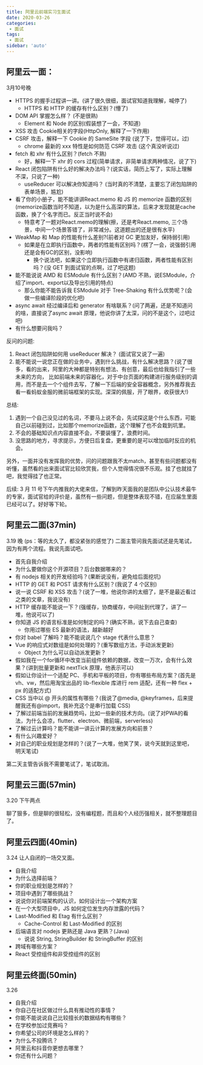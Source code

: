 ```yaml
---
title: 阿里云前端实习生面试
date: 2020-03-26
categories: 
 - 面试
tags:
 - 面试
sidebar: 'auto'
---
```

## 阿里云一面：
3月10号晚

- HTTPS 的握手过程讲一讲。(讲了很久很细，面试官知道我理解，喊停了)
  - HTTPS 和 HTTP 的缓存有什么区别？(懵了)
- DOM API 掌握怎么样？ (不是很熟)
  - Element 和 Node 的区别(假装想了一会，不知道)
- XSS 攻击 Cookie相关的字段(HttpOnly, 解释了一下作用)
- CSRF 攻击，解释一下 Cookie 的 SameSite 字段 (说了下，觉得可以，过)
  - chrome 最新的 xxx 特性是如何防范 CSRF 攻击 (这个真没听说过) 
- fetch 和 xhr 有什么区别？(fetch 不熟)
  - 好，解释一下 xhr 的 cors 过程(简单请求，非简单请求两种情况，说了下)
- React 闭包陷阱有什么好的解决办法吗？(说实话，简历上写了，实际上理解不深，只说了一种)
  - useReducer 可以解决你知道吗？ (当时真的不清楚，主要忘了闭包陷阱的表单场景，尴尬)
- 看了你的小册子，能不能讲讲React.memo 和 JS 的 memorize 函数的区别(memorize函数当时不知道，以为是什么高深的算法，后来才发现就是cache函数，换了个名字而已。反正当时说不会)
  - 特意考了一题对React.memo的理解(擦，还是考React.memo, 三个场景，中间一个场景答错了，非常减分。这道题出的还是很有水平)
- WeakMap 和 Map 的性能有什么差别?(前者对 GC 更加友好，保持弱引用)
  - 如果是在立即执行函数中，两者的性能有区别吗？(楞了一会，说强弱引用还是会有GC的区别，没影响)
      - 换个说法吧，如果这个立即执行函数中有递归函数，两者性能有区别吗？(没 GET 到面试官的点啊，过了吧这题)
- 能不能说说 AMD 和 ESModule 有什么区别？(AMD 不熟，说ESModule，介绍了import、export以及导出引用的特点)
  - 那么你能不能告诉我 ESModule 对于 Tree-Shaking 有什么优势呢？(会做一些编译阶段的优化吧)
- async await 经过编译后和 generator 有啥联系？(问了两遍，还是不知道问的啥，直接说了async await 原理，他说你讲了太深，问的不是这个，过吧过吧)
- 有什么想要问我吗？

反问的问题:
1. React 闭包陷阱如何用 useReducer 解决？ (面试官又说了一遍)
2. 能不能说一说您正在做的业务中，遇到什么挑战，有什么解决思路？(说了很多，看的出来，阿里的大神都是特别有想法、有创意，最后也给我指引了一些未来的方向， 比如前端未来的容器化，对于中台页面的构建进行服务级别的调用，而不是去一个个组件去写，了解一下后端的安全容器概念，另外推荐我去看一看蚂蚁金服的微前端框架的实现。深深的佩服，开了眼界，收获很大!)

总结:
1. 遇到一个自己没见过的名词，不要马上说不会，先试探这是个什么东西，可能自己以前碰到过，比如那个memorize函数，这个理解了也不会栽到坑里。
2. 不会的基础知识点内容直接不会，不要装懂了，浪费时间。
3. 没思路的地方，寻求提示，方便日后复盘，更重要的是可以增加临时反应的机会。

另外，一面并没有发挥我的优势，问的问题跟我不太match，甚至有些问题都没有听懂，虽然看的出来面试官比较欣赏我，但个人觉得情况很不乐观。挂了也就挂了吧，我觉得挂了也正常。

后续: 3 月 11 号下午内推我的大佬来信，了解到昨天面我的是团队中公认技术最牛的专家，面试官给的评价是，虽然有一些问题，但是整体表现不错，在应届生里面已经可以了。好好等下轮。


## 阿里云二面(37min)
3.19 晚
(ps：等的太久了，都没紧张的感觉了)
二面主管问我先面试还是先笔试，因为有两个流程。我说先面试吧。
- 首先自我介绍
- 为什么要做你这个开源项目？后台数据哪来的？
- 有 nodejs 相关的开发经验吗？(果断说没有，避免给后面挖坑)
- HTTP 的 GET 和 POST 请求有什么区别？(我说了 4 个区别)
- 说一说 CSRF 和 XSS 攻击？(说了一堆，他说你讲的太细了，是不是最近看过之类的文章，我说没有)
- HTTP 缓存能不能说一下？(强缓存，协商缓存，中间扯到代理了，讲了一堆，他说可以了)
- 你知道 JS 的语言标准是如何制定的吗？(确实不熟，说下去自己查查)
  - 你用过哪些 ES 最新的语法，越新越好
- 你对 babel 了解吗？能不能说说几个 stage 代表什么意思？
- Vue 的响应式对数组是如何处理的？(重写数组方法，手动派发更新)
  - Object 为什么可以自动派发更新？
- 假如我在一个for循环中改变当前组件依赖的数据，改变一万次，会有什么效果？(讲到批量更新和 nextTick 原理，他表示可以)
- 假如让你设计一个适配 PC、手机和平板的项目，你有哪些布局方案？(首先是vh、vw，然后用淘宝出品的 lib-flexible 库进行 rem 适配，还有一种 flex + px 的适配方式)
- CSS 当中以 @ 开头的属性有哪些？(我说了@media, @keyframes，后来提醒我还有@import，我补充这个是串行加载 CSS)
- 了解过前端当前的发展趋势吗，比如一些新的技术方向。(说了对PWA的看法，为什么会凉，flutter、electron、微前端，serverless)
- 了解过云计算吗？能不能讲一讲云计算的发展方向和前景？
- 有什么兴趣爱好？
- 对自己的职业规划是怎样的？(说了一大堆，他笑了笑，说今天就到这里吧，明天笔试)

第二天主管告诉我不需要笔试了，笔试取消。

## 阿里云三面(57min)
3.20 下午两点

聊了狠多，但是聊的很轻松，没有编程题，而且和个人经历强相关，就不整理题目了。

## 阿里云四面(40min)
3.24 
让人自闭的一场交叉面。

- 自我介绍
- 为什么选择前端？
- 你的职业规划是怎样的？
- 项目中遇到了哪些挑战？
- 说说你对前端架构的认识，如何设计出一个架构方案
- 在一个大型项目中，JS 如何定位发生内存泄露的代码？
- Last-Modified 和 Etag 有什么区别？
  - Cache-Control 和 Last-Modified 的区别
- 后端语言对 nodejs 更熟还是 Java 更熟？(Java)
  - 说说 String, StringBuilder 和 StringBuffer 的区别
- 跨域有哪些方案？
- React 受控组件和非受控组件的区别



## 阿里云终面(50min)

3.26

- 自我介绍
- 你自己在社区做过什么具有推动性的事情？
- 你能不能说说自己比较擅长的数据结构有哪些？
- 在学校参加过竞赛吗？
- 你希望公司的环境是怎么样的？
- 为什么不投腾讯？
- 阿里云和抖音你更想去哪里？
- 你还有什么问题？
